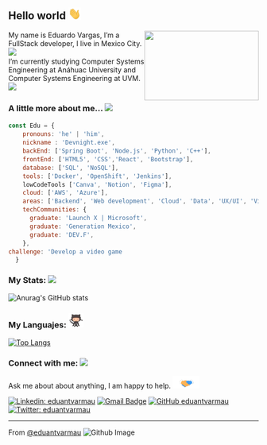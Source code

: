 <h2> Hello world <img src="https://github.com/SatYu26/SatYu26/blob/master/Assets/Hi.gif" width="25px"></h2>
<img align='right' src="https://media.giphy.com/media/dMLmQfCO7lCA2gX3tw/giphy.gif" width="230" height="140">

My name is Eduardo Vargas, I’m a FullStack developer, I live in Mexico City. <img src="https://i.pinimg.com/originals/e5/93/ab/e593ab0589d5f1b389e4dfbcce2bce20.gif" width="35px"> <br>
I’m currently studying Computer Systems Engineering at Anáhuac University and Computer Systems Engineering at UVM. <img src="http://pa1.narvii.com/6708/b25eb309d98af70a11ccf928c233f619d8a910c2_00.gif" width="35px"> 

### A little more about me... <img src="https://media.giphy.com/media/VgCDAzcKvsR6OM0uWg/giphy.gif" width="35">

```javascript
const Edu = {
    pronouns: 'he' | 'him',
    nickname : 'Devnight.exe',
    backEnd: ['Spring Boot', 'Node.js', 'Python', 'C++'],
    frontEnd: ['HTML5', 'CSS','React', 'Bootstrap'],
    database: ['SQL', 'NoSQL'],
    tools: ['Docker', 'OpenShift', 'Jenkins'],
    lowCodeTools ['Canva', 'Notion', 'Figma'],
    cloud: ['AWS', 'Azure'],
    areas: ['Backend', 'Web development', 'Cloud', 'Data', 'UX/UI', 'Video games development'],
    techCommunities: {
      graduate: 'Launch X | Microsoft',
      graduate: 'Generation Mexico',
      graduate: 'DEV.F',
    },
challenge: 'Develop a video game
  }
```

### My Stats: <img src="https://i.gifer.com/origin/24/2432cf5ff737ad7d1794a29d042eb02e_w200.gif" width="35px" /> 

![Anurag's GitHub stats](https://github-readme-stats.vercel.app/api?username=eduantvarmau&show_icons=true&theme=github_dark)



### My Languajes: <img src="https://raw.githubusercontent.com/iCharlesZ/FigureBed/master/img/octocat.gif" width="30">

[![Top Langs](https://github-readme-stats.vercel.app/api/top-langs/?username=eduantvarmau&langs_count=8&layout=compact&theme=github_dark)](https://github.com/anuraghazra/github-readme-stats)

### Connect with me: <img src="https://github.com/SP-XD/SP-XD/blob/main/images/letterbox.gif?raw=true" width="25" />

Ask me about about anything, I am happy to help.  <img src="https://github.com/SatYu26/SatYu26/blob/master/Assets/Handshake.gif" height="25px">

[![Linkedin: eduantvarmau](https://img.shields.io/badge/-eduantvarmau-blue?style=flat-square&logo=Linkedin&logoColor=white&link=https://www.linkedin.com/in/eduantvarmau/)](https://www.linkedin.com/in/eduantvarmau/)
[![Gmail Badge](https://img.shields.io/badge/-eduant.varmau@gmail.com-c14438?style=flat-square&logo=Gmail&logoColor=white&link=mailto:eduant.varmau@gmail.com)](mailto:ashwanicena5@gmail.com) 
[![GitHub eduantvarmau](https://img.shields.io/github/followers/eduantvarmau?label=follow&style=social)](https://github.com/eduantvarmau)
[![Twitter: eduantvarmau](https://img.shields.io/twitter/follow/eduantvarmau?style=social)](https://twitter.com/eduantvarmau)

---

From [@eduantvarmau](https://github.com/eduantvarmau)  <img width="25px" alt="Github Image" src="https://media.giphy.com/media/CN8RJQ9PWBk5y/giphy.gif" /> 
